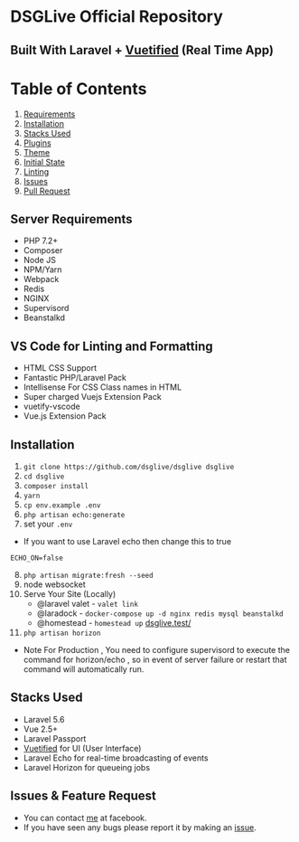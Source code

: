 # DSGLive Official Repository

## Built With Laravel + [Vuetified](https://github.com/codeitlikemiley/vuetified) (Real Time App)

# Table of Contents

1.  [Requirements](#requirements)
2.  [Installation](#installation)
3.  [Stacks Used](#stacks-used)
4.  [Plugins](#plugins)
5.  [Theme](#theme)
6.  [Initial State](#initial-state)
7.  [Linting](#linting)
8.  [Issues](#issues)
9.  [Pull Request](#pull-request)

## Server Requirements

- PHP 7.2+
- Composer
- Node JS
- NPM/Yarn
- Webpack
- Redis
- NGINX
- Supervisord
- Beanstalkd

## VS Code for Linting and Formatting

- HTML CSS Support
- Fantastic PHP/Laravel Pack
- Intellisense For CSS Class names in HTML
- Super charged Vuejs Extension Pack
- vuetify-vscode
- Vue.js Extension Pack

## Installation

1.  `git clone https://github.com/dsglive/dsglive dsglive`
2.  `cd dsglive`
3.  `composer install`
4.  `yarn`
5.  `cp env.example .env`
6.  `php artisan echo:generate`
7.  set your `.env`

- If you want to use Laravel echo then change this to true

```
ECHO_ON=false
```

8.  `php artisan migrate:fresh --seed`
9.  node websocket
10. Serve Your Site (Locally)
    - @laravel valet - `valet link`
    - @laradock - `docker-compose up -d nginx redis mysql beanstalkd`
    - @homestead - `homestead up`
      [dsglive.test/](dsglive.test)
11. `php artisan horizon`

- Note For Production , You need to configure supervisord to execute the command for horizon/echo , so in event of server failure or restart that command will automatically run.

## Stacks Used

- Laravel 5.6
- Vue 2.5+
- Laravel Passport
- [Vuetified](https://github.com/codeitlikemiley/vuetified) for UI (User Interface)
- Laravel Echo for real-time broadcasting of events
- Laravel Horizon for queueing jobs

## Issues & Feature Request

- You can contact [me](https://www.facebook.com/uriah.san) at facebook.
- If you have seen any bugs please report it by making an [issue](https://github.com/dsglive/dsglive/issues).
